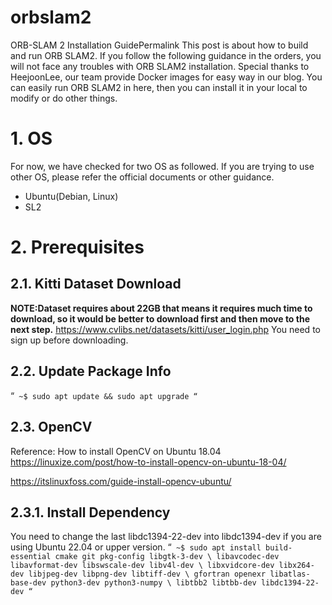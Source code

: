 # orbslam2
ORB-SLAM 2 Installation GuidePermalink
This post is about how to build and run ORB SLAM2. If you follow the following guidance in the orders, you will not face any troubles with ORB SLAM2 installation. Special thanks to HeejoonLee, our team provide Docker images for easy way in our blog. You can easily run ORB SLAM2 in here, then you can install it in your local to modify or do other things.

# 1. OS
For now, we have checked for two OS as followed. If you are trying to use other OS, please refer the official documents or other guidance.

- Ubuntu(Debian, Linux)
- SL2

# 2. Prerequisites
## 2.1. Kitti Dataset Download
**NOTE:Dataset requires about 22GB that means it requires much time to download, so it would be better to download first and then move to the next step.**
https://www.cvlibs.net/datasets/kitti/user_login.php
You need to sign up before downloading.

## 2.2. Update Package Info
“`
~$ sudo apt update && sudo apt upgrade
“`

## 2.3. OpenCV

Reference: How to install OpenCV on Ubuntu 18.04
https://linuxize.com/post/how-to-install-opencv-on-ubuntu-18-04/

https://itslinuxfoss.com/guide-install-opencv-ubuntu/

## 2.3.1. Install Dependency
 You need to change the last libdc1394-22-dev into libdc1394-dev if you are using Ubuntu 22.04 or upper version.
“`
~$ sudo apt install build-essential cmake git pkg-config libgtk-3-dev \
 libavcodec-dev libavformat-dev libswscale-dev libv4l-dev \
 libxvidcore-dev libx264-dev libjpeg-dev libpng-dev libtiff-dev \
 gfortran openexr libatlas-base-dev python3-dev python3-numpy \
 libtbb2 libtbb-dev libdc1394-22-dev
“`
 
